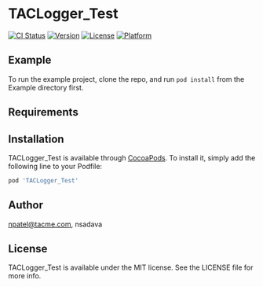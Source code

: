 # TACLogger_Test

[![CI Status](http://img.shields.io/travis/npatel@tacme.com/TACLogger_Test.svg?style=flat)](https://travis-ci.org/npatel@tacme.com/TACLogger_Test)
[![Version](https://img.shields.io/cocoapods/v/TACLogger_Test.svg?style=flat)](http://cocoapods.org/pods/TACLogger_Test)
[![License](https://img.shields.io/cocoapods/l/TACLogger_Test.svg?style=flat)](http://cocoapods.org/pods/TACLogger_Test)
[![Platform](https://img.shields.io/cocoapods/p/TACLogger_Test.svg?style=flat)](http://cocoapods.org/pods/TACLogger_Test)

## Example

To run the example project, clone the repo, and run `pod install` from the Example directory first.

## Requirements

## Installation

TACLogger_Test is available through [CocoaPods](http://cocoapods.org). To install
it, simply add the following line to your Podfile:

```ruby
pod 'TACLogger_Test'
```

## Author

npatel@tacme.com, nsadava

## License

TACLogger_Test is available under the MIT license. See the LICENSE file for more info.
